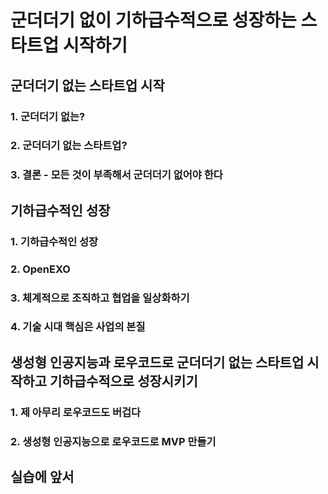 # 군더더기 없이 기하급수적으로 성장하는 스타트업 시작하기
## 군더더기 없는 스타트업 시작
### 1. 군더더기 없는?
### 2. 군더더기 없는 스타트업?
### 3. 결론 - 모든 것이 부족해서 군더더기 없어야 한다
## 기하급수적인 성장
### 1. 기하급수적인 성장
### 2. OpenEXO
### 3. 체계적으로 조직하고 협업을 일상화하기
### 4. 기술 시대 핵심은 사업의 본질
## 생성형 인공지능과 로우코드로 군더더기 없는 스타트업 시작하고 기하급수적으로 성장시키기
### 1. 제 아무리 로우코드도 버겁다
### 2. 생성형 인공지능으로 로우코드로 MVP 만들기
## 실습에 앞서
